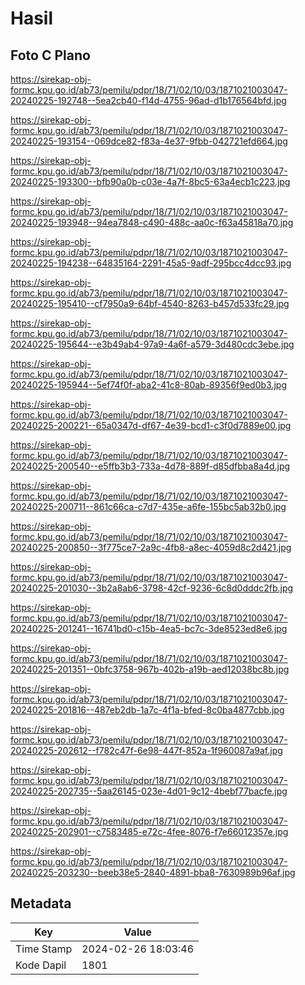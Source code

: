 # Hasil

## Foto C Plano

https://sirekap-obj-formc.kpu.go.id/ab73/pemilu/pdpr/18/71/02/10/03/1871021003047-20240225-192748--5ea2cb40-f14d-4755-96ad-d1b176564bfd.jpg

https://sirekap-obj-formc.kpu.go.id/ab73/pemilu/pdpr/18/71/02/10/03/1871021003047-20240225-193154--069dce82-f83a-4e37-9fbb-042721efd664.jpg

https://sirekap-obj-formc.kpu.go.id/ab73/pemilu/pdpr/18/71/02/10/03/1871021003047-20240225-193300--bfb90a0b-c03e-4a7f-8bc5-63a4ecb1c223.jpg

https://sirekap-obj-formc.kpu.go.id/ab73/pemilu/pdpr/18/71/02/10/03/1871021003047-20240225-193948--94ea7848-c490-488c-aa0c-f63a45818a70.jpg

https://sirekap-obj-formc.kpu.go.id/ab73/pemilu/pdpr/18/71/02/10/03/1871021003047-20240225-194238--64835164-2291-45a5-9adf-295bcc4dcc93.jpg

https://sirekap-obj-formc.kpu.go.id/ab73/pemilu/pdpr/18/71/02/10/03/1871021003047-20240225-195410--cf7950a9-64bf-4540-8263-b457d533fc29.jpg

https://sirekap-obj-formc.kpu.go.id/ab73/pemilu/pdpr/18/71/02/10/03/1871021003047-20240225-195644--e3b49ab4-97a9-4a6f-a579-3d480cdc3ebe.jpg

https://sirekap-obj-formc.kpu.go.id/ab73/pemilu/pdpr/18/71/02/10/03/1871021003047-20240225-195944--5ef74f0f-aba2-41c8-80ab-89356f9ed0b3.jpg

https://sirekap-obj-formc.kpu.go.id/ab73/pemilu/pdpr/18/71/02/10/03/1871021003047-20240225-200221--65a0347d-df67-4e39-bcd1-c3f0d7889e00.jpg

https://sirekap-obj-formc.kpu.go.id/ab73/pemilu/pdpr/18/71/02/10/03/1871021003047-20240225-200540--e5ffb3b3-733a-4d78-889f-d85dfbba8a4d.jpg

https://sirekap-obj-formc.kpu.go.id/ab73/pemilu/pdpr/18/71/02/10/03/1871021003047-20240225-200711--861c66ca-c7d7-435e-a6fe-155bc5ab32b0.jpg

https://sirekap-obj-formc.kpu.go.id/ab73/pemilu/pdpr/18/71/02/10/03/1871021003047-20240225-200850--3f775ce7-2a9c-4fb8-a8ec-4059d8c2d421.jpg

https://sirekap-obj-formc.kpu.go.id/ab73/pemilu/pdpr/18/71/02/10/03/1871021003047-20240225-201030--3b2a8ab6-3798-42cf-9236-6c8d0dddc2fb.jpg

https://sirekap-obj-formc.kpu.go.id/ab73/pemilu/pdpr/18/71/02/10/03/1871021003047-20240225-201241--16741bd0-c15b-4ea5-bc7c-3de8523ed8e6.jpg

https://sirekap-obj-formc.kpu.go.id/ab73/pemilu/pdpr/18/71/02/10/03/1871021003047-20240225-201351--0bfc3758-967b-402b-a19b-aed12038bc8b.jpg

https://sirekap-obj-formc.kpu.go.id/ab73/pemilu/pdpr/18/71/02/10/03/1871021003047-20240225-201816--487eb2db-1a7c-4f1a-bfed-8c0ba4877cbb.jpg

https://sirekap-obj-formc.kpu.go.id/ab73/pemilu/pdpr/18/71/02/10/03/1871021003047-20240225-202612--f782c47f-6e98-447f-852a-1f960087a9af.jpg

https://sirekap-obj-formc.kpu.go.id/ab73/pemilu/pdpr/18/71/02/10/03/1871021003047-20240225-202735--5aa26145-023e-4d01-9c12-4bebf77bacfe.jpg

https://sirekap-obj-formc.kpu.go.id/ab73/pemilu/pdpr/18/71/02/10/03/1871021003047-20240225-202901--c7583485-e72c-4fee-8076-f7e66012357e.jpg

https://sirekap-obj-formc.kpu.go.id/ab73/pemilu/pdpr/18/71/02/10/03/1871021003047-20240225-203230--beeb38e5-2840-4891-bba8-7630989b96af.jpg


## Metadata

| Key        | Value               |
| ---------- | ------------------- |
| Time Stamp | 2024-02-26 18:03:46 |
| Kode Dapil | 1801                |



